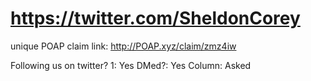 # https://twitter.com/SheldonCorey

unique POAP claim link: 
http://POAP.xyz/claim/zmz4iw

Following us on twitter? 1: Yes
DMed?: Yes
Column: Asked